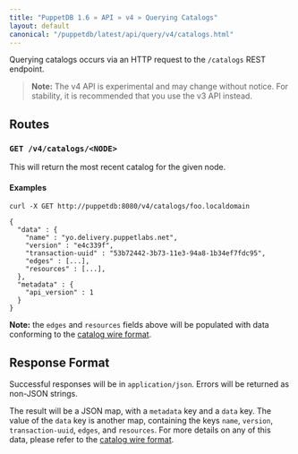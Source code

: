 ```yaml
---
title: "PuppetDB 1.6 » API » v4 » Querying Catalogs"
layout: default
canonical: "/puppetdb/latest/api/query/v4/catalogs.html"
---
```


[curl]: ../curl.html#using-curl-from-localhost-non-sslhttp
[catalog]: ../../wire_format/catalog_format_v4.html

Querying catalogs occurs via an HTTP request to the
`/catalogs` REST endpoint.

> **Note:** The v4 API is experimental and may change without notice. For stability, it is recommended that you use the v3 API instead.

## Routes

### `GET /v4/catalogs/<NODE>`

This will return the most recent catalog for the given node.

#### Examples

    curl -X GET http://puppetdb:8080/v4/catalogs/foo.localdomain

    {
      "data" : {
        "name" : "yo.delivery.puppetlabs.net",
        "version" : "e4c339f",
        "transaction-uuid" : "53b72442-3b73-11e3-94a8-1b34ef7fdc95",
        "edges" : [...],
        "resources" : [...],
      },
      "metadata" : {
        "api_version" : 1
      }
    }

**Note:** the `edges` and `resources` fields above will be populated with data
conforming to the [catalog wire format][catalog].

## Response Format

Successful responses will be in `application/json`. Errors will be returned as
non-JSON strings.

The result will be a JSON map, with a `metadata` key and a `data` key.  The value
of the `data` key is another map, containing the keys `name`, `version`,
`transaction-uuid`, `edges`, and `resources`.  For more details on any of this
data, please refer to the [catalog wire format][catalog].
